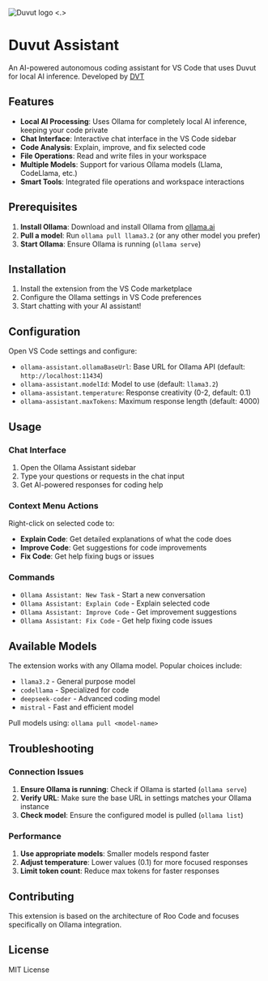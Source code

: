 ![Duvut logo <.>](https://github.com/jbramsden/duvut/assets/icon.png?raw=true)
# Duvut Assistant

An AI-powered autonomous coding assistant for VS Code that uses Duvut for local AI inference. Developed by [DVT](https://www.dvtsoftware.com) 


## Features

- **Local AI Processing**: Uses Ollama for completely local AI inference, keeping your code private
- **Chat Interface**: Interactive chat interface in the VS Code sidebar
- **Code Analysis**: Explain, improve, and fix selected code
- **File Operations**: Read and write files in your workspace
- **Multiple Models**: Support for various Ollama models (Llama, CodeLlama, etc.)
- **Smart Tools**: Integrated file operations and workspace interactions

## Prerequisites

1. **Install Ollama**: Download and install Ollama from [ollama.ai](https://ollama.ai/)
2. **Pull a model**: Run `ollama pull llama3.2` (or any other model you prefer)
3. **Start Ollama**: Ensure Ollama is running (`ollama serve`)

## Installation

1. Install the extension from the VS Code marketplace
2. Configure the Ollama settings in VS Code preferences
3. Start chatting with your AI assistant!

## Configuration

Open VS Code settings and configure:

- `ollama-assistant.ollamaBaseUrl`: Base URL for Ollama API (default: `http://localhost:11434`)
- `ollama-assistant.modelId`: Model to use (default: `llama3.2`)
- `ollama-assistant.temperature`: Response creativity (0-2, default: 0.1)
- `ollama-assistant.maxTokens`: Maximum response length (default: 4000)

## Usage

### Chat Interface

1. Open the Ollama Assistant sidebar
2. Type your questions or requests in the chat input
3. Get AI-powered responses for coding help

### Context Menu Actions

Right-click on selected code to:
- **Explain Code**: Get detailed explanations of what the code does
- **Improve Code**: Get suggestions for code improvements
- **Fix Code**: Get help fixing bugs or issues

### Commands

- `Ollama Assistant: New Task` - Start a new conversation
- `Ollama Assistant: Explain Code` - Explain selected code
- `Ollama Assistant: Improve Code` - Get improvement suggestions
- `Ollama Assistant: Fix Code` - Get help fixing code issues

## Available Models

The extension works with any Ollama model. Popular choices include:

- `llama3.2` - General purpose model
- `codellama` - Specialized for code
- `deepseek-coder` - Advanced coding model
- `mistral` - Fast and efficient model

Pull models using: `ollama pull <model-name>`

## Troubleshooting

### Connection Issues

1. **Ensure Ollama is running**: Check if Ollama is started (`ollama serve`)
2. **Verify URL**: Make sure the base URL in settings matches your Ollama instance
3. **Check model**: Ensure the configured model is pulled (`ollama list`)

### Performance

1. **Use appropriate models**: Smaller models respond faster
2. **Adjust temperature**: Lower values (0.1) for more focused responses
3. **Limit token count**: Reduce max tokens for faster responses

## Contributing

This extension is based on the architecture of Roo Code and focuses specifically on Ollama integration.

## License

MIT License
